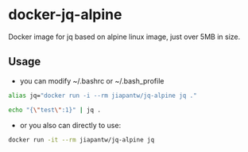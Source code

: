 # docker-jq-alpine

Docker image for jq based on alpine linux image, just over 5MB in size.

## Usage
- you can modify ~/.bashrc or ~/.bash_profile

```sh
alias jq="docker run -i --rm jiapantw/jq-alpine jq ."

echo "{\"test\":1}" | jq .
```

- or you also can directly to use:

```sh
docker run -it --rm jiapantw/jq-alpine jq 
```
